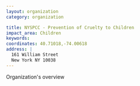 ```yaml
---
layout: organization
category: organization

title: NYSPCC - Prevention of Cruelty to Children
impact_area: Children
keywords: 
coordinates: 40.71018,-74.00618
address: |
  161 William Street
  New York NY 10038
---
```

Organization's overview
